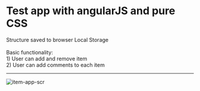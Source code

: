 <h1> Test app with angularJS and pure CSS</h1>
Structure saved to browser Local Storage<br><br>
Basic functionality: <br>
1) User can add and remove item<br>
2) User can add comments to each item<br> <hr>




![item-app-scr](https://user-images.githubusercontent.com/28685157/30520865-a46b0a16-9bbe-11e7-9948-2c7e13c7d1c9.png)
